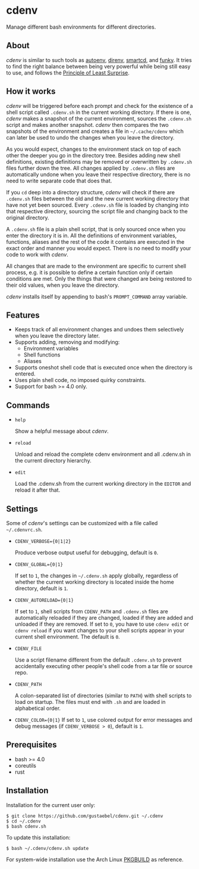 # cdenv

Manage different bash environments for different directories.


## About

*cdenv* is similar to such tools as
[autoenv](https://github.com/kennethreitz/autoenv),
[direnv](https://direnv.net), [smartcd](https://github.com/cxreg/smartcd), and
[funky](https://github.com/bbugyi200/funky).
It tries to find the right balance between being very powerful while being
still easy to use, and follows the
[Principle of Least Surprise](https://en.wikipedia.org/wiki/Principle_of_least_astonishment).


## How it works

*cdenv* will be triggered before each prompt and check for the existence of a
shell script called `.cdenv.sh` in the current working directory. If there is
one, *cdenv* makes a snapshot of the current environment, sources the
`.cdenv.sh` script and makes another snapshot. *cdenv* then compares the two
snapshots of the environment and creates a file in `~/.cache/cdenv` which can
later be used to undo the changes when you leave the directory.

As you would expect, changes to the environment stack on top of each other the
deeper you go in the directory tree. Besides adding new shell definitions,
existing definitions may be removed or overwritten by `.cdenv.sh` files further
down the tree. All changes applied by `.cdenv.sh` files are automatically
undone when you leave their respective directory, there is no need to write
separate code that does that.

If you `cd` deep into a directory structure, *cdenv* will check if there are
`.cdenv.sh` files between the old and the new current working directory that
have not yet been sourced. Every `.cdenv.sh` file is loaded by changing into
that respective directory, sourcing the script file and changing back to the
original directory.

A `.cdenv.sh` file is a plain shell script, that is only sourced once when you
enter the directory it is in. All the definitions of environment variables,
functions, aliases and the rest of the code it contains are executed in the
exact order and manner you would expect. There is no need to modify your code
to work with *cdenv*.

All changes that are made to the environment are specific to current shell
process, e.g. it is possible to define a certain function only if certain
conditions are met. Only the things that were changed are being restored to
their old values, when you leave the directory.

*cdenv* installs itself by appending to bash's `PROMPT_COMMAND` array variable.


## Features

* Keeps track of all environment changes and undoes them selectively when you
  leave the directory later.
* Supports adding, removing and modifying:
    * Environment variables
    * Shell functions
    * Aliases
* Supports oneshot shell code that is executed once when the directory is entered.
* Uses plain shell code, no imposed quirky constraints.
* Support for bash >= 4.0 only.


## Commands


* `help`

    Show a helpful message about *cdenv*.

* `reload`

    Unload and reload the complete cdenv environment and all .cdenv.sh in the
    current directory hierarchy.

* `edit`

    Load the .cdenv.sh from the current working directory in the `EDITOR` and
    reload it after that.


## Settings

Some of *cdenv*'s settings can be customized with a file called `~/.cdenvrc.sh`.

* `CDENV_VERBOSE={0|1|2}`

    Produce verbose output useful for debugging, default is `0`.

* `CDENV_GLOBAL={0|1}`

    If set to `1`, the changes in `~/.cdenv.sh` apply globally, regardless of
    whether the current working directory is located inside the home directory,
    default is `1`.

* `CDENV_AUTORELOAD={0|1}`

    If set to `1`, shell scripts from `CDENV_PATH` and `.cdenv.sh` files are
    automatically reloaded if they are changed, loaded if they are added and
    unloaded if they are removed. If set to `0`, you have to use `cdenv edit` or
    `cdenv reload` if you want changes to your shell scripts appear in your
    current shell environment. The default is `0`.

* `CDENV_FILE`

    Use a script filename different from the default `.cdenv.sh` to prevent
    accidentally executing other people's shell code from a tar file or source
    repo.

* `CDENV_PATH`

    A colon-separated list of directories (similar to `PATH`) with shell
    scripts to load on startup. The files must end with `.sh` and are loaded in
    alphabetical order.

* `CDENV_COLOR={0|1}`
    If set to `1`, use colored output for error messages and debug messages
    (if `CDENV_VERBOSE > 0`), default is `1`.


## Prerequisites

* bash >= 4.0
* coreutils
* rust


## Installation

Installation for the current user only:

```console
$ git clone https://github.com/gustaebel/cdenv.git ~/.cdenv
$ cd ~/.cdenv
$ bash cdenv.sh
```

To update this installation:

```console
$ bash ~/.cdenv/cdenv.sh update
```

For system-wide installation use the Arch Linux
[PKGBUILD](https://github.com/gustaebel/cdenv/blob/main/misc/PKGBUILD) as
reference.

